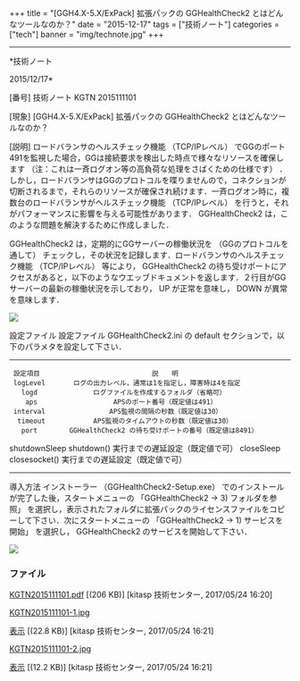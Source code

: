﻿+++
title = "[GGH4.X-5.X/ExPack] 拡張パックの GGHealthCheck2 とはどんなツールなのか？"
date = "2015-12-17"
tags = ["技術ノート"]
categories = ["tech"]
banner = "img/technote.jpg"
+++

-----------------------------------------------------------------------------------------------------------------------------

*技術ノート

2015/12/17*


[番号]
技術ノート KGTN 2015111101

[現象]
[GGH4.X-5.X/ExPack] 拡張パックの GGHealthCheck2
とはどんなツールなのか？

[説明]
ロードバランサのヘルスチェック機能 （TCP/IPレベル）
でGGのポート491を監視した場合，GGは接続要求を検出した時点で様々なリソースを確保します
（注：これは一斉ログオン等の高負荷な処理をさばくための仕様です）
．しかし，ロードバランサはGGのプロトコルを喋りませんので，コネクションが切断されるまで，それらのリソースが確保され続けます．一斉ログオン時に，複数台のロードバランサがヘルスチェック機能
（TCP/IPレベル）
を行うと，それがパフォーマンスに影響を与える可能性があります．
GGHealthCheck2 は，このような問題を解決するために作成しました．

GGHealthCheck2 は，定期的にGGサーバーの稼働状況を
（GGのプロトコルを通して）
チェックし，その状況を記録します．ロードバランサのヘルスチェック機能
（TCP/IPレベル） 等により， GGHealthCheck2
の待ち受けポートにアクセスがあると，以下のようなウエッブドキュメントを返します．２行目がGGサーバーの最新の稼働状況を示しており，
UP が正常を意味し， DOWN が異常を意味します．

![](http://techreport.kitasp.net/attachments/download/3635/KGTN2015111101-1.jpg)

設定ファイル
設定ファイル GGHealthCheck2.ini の default
セクションで，以下のパラメタを設定して下さい．

  --------------- -------------------------------------------------------
     設定項目                            説　　明
     logLevel       ログの出力レベル，通常は1を指定し，障害時は4を指定
       logd              ログファイルを作成するフォルダ（省略可）
        aps                   APSのポート番号（既定値は491）
     interval                APS監視の間隔の秒数（既定値は30）
      timeout            APS監視のタイムアウトの秒数（既定値は30）
       port        GGHealthCheck2 の待ち受けポートの番号（既定値は8491）
   shutdownSleep        shutdown() 実行までの遅延設定（既定値で可）
    closeSleep        closesocket() 実行までの遅延設定（既定値で可）
  --------------- -------------------------------------------------------

導入方法
インストーラー （GGHealthCheck2-Setup.exe）
でのインストールが完了した後，スタートメニューの 「GGHealthCheck2 → 3)
フォルダを参照」
を選択し，表示されたフォルダに拡張パックのライセンスファイルをコピーして下さい．次にスタートメニューの
「GGHealthCheck2 → 1) サービスを開始」 を選択し， GGHealthCheck2
のサービスを開始して下さい．

![](http://techreport.kitasp.net/attachments/download/3636/KGTN2015111101-2.jpg)


### ファイル

 
 


[KGTN2015111101.pdf](http://techreport.kitasp.net/attachments/download/3634/KGTN2015111101.pdf)
 [(206 KB)] [kitasp 技術センター, 2017/05/24
16:20]

[KGTN2015111101-1.jpg](http://techreport.kitasp.net/attachments/download/3635/KGTN2015111101-1.jpg)

[表示](http://techreport.kitasp.net/attachments/3635/KGTN2015111101-1.jpg "表示")
 [(22.8 KB)] [kitasp 技術センター, 2017/05/24
16:21]

[KGTN2015111101-2.jpg](http://techreport.kitasp.net/attachments/download/3636/KGTN2015111101-2.jpg)

[表示](http://techreport.kitasp.net/attachments/3636/KGTN2015111101-2.jpg "表示")
 [(12.2 KB)] [kitasp 技術センター, 2017/05/24
16:21]


 


 

